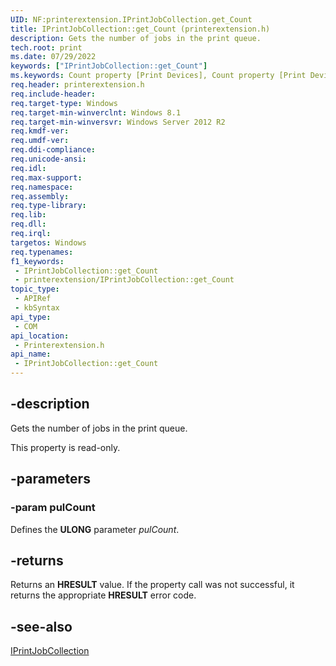 ```yaml
---
UID: NF:printerextension.IPrintJobCollection.get_Count
title: IPrintJobCollection::get_Count (printerextension.h)
description: Gets the number of jobs in the print queue.
tech.root: print
ms.date: 07/29/2022
keywords: ["IPrintJobCollection::get_Count"]
ms.keywords: Count property [Print Devices], Count property [Print Devices],IPrintJobCollection interface, IPrintJobCollection interface [Print Devices],Count property, IPrintJobCollection.Count, IPrintJobCollection.get_Count, IPrintJobCollection::Count, IPrintJobCollection::get_Count, get_Count, print.iprintjobcollection_count, printerextension/IPrintJobCollection::Count, printerextension/IPrintJobCollection::get_Count
req.header: printerextension.h
req.include-header: 
req.target-type: Windows
req.target-min-winverclnt: Windows 8.1
req.target-min-winversvr: Windows Server 2012 R2
req.kmdf-ver: 
req.umdf-ver: 
req.ddi-compliance: 
req.unicode-ansi: 
req.idl: 
req.max-support: 
req.namespace: 
req.assembly: 
req.type-library: 
req.lib: 
req.dll: 
req.irql: 
targetos: Windows
req.typenames: 
f1_keywords:
 - IPrintJobCollection::get_Count
 - printerextension/IPrintJobCollection::get_Count
topic_type:
 - APIRef
 - kbSyntax
api_type:
 - COM
api_location:
 - Printerextension.h
api_name:
 - IPrintJobCollection::get_Count
---
```


## -description

Gets the number of jobs in the print queue.

This property is read-only.

## -parameters

### -param pulCount

Defines the **ULONG** parameter *pulCount*.

## -returns

Returns an **HRESULT** value. If the property call was not successful, it returns the appropriate **HRESULT** error code.

## -see-also

[IPrintJobCollection](/windows-hardware/drivers/ddi/printerextension/nn-printerextension-iprintjobcollection)
